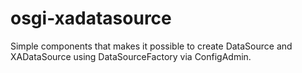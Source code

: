 osgi-xadatasource
=================

Simple components that makes it possible to create DataSource and
XADataSource using DataSourceFactory via ConfigAdmin. 
